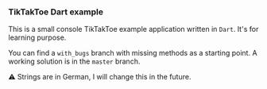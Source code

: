 ### TikTakToe Dart example

This is a small console TikTakToe example application written in `Dart`. It's for learning purpose.

You can find a `with_bugs` branch with missing methods as a starting point. A working solution is in the `master`
branch.

⚠️ Strings are in German, I will change this in the future.
